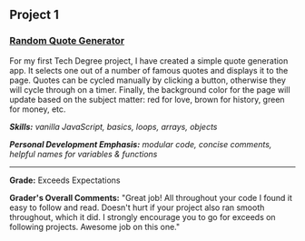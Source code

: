 ## Project 1
### [Random Quote Generator](https://tjaysteno.github.io/P01-quote-generator/ "See it now")

For my first Tech Degree project, I have created a simple quote generation app. It selects one out of a number of famous quotes and displays it to the page. Quotes can be cycled manually by clicking a button, otherwise they will cycle through on a timer. Finally, the background color for the page will update based on the subject matter: red for love, brown for history, green for money, etc.

*__Skills:__ vanilla JavaScript, basics, loops, arrays, objects*

*__Personal Development Emphasis:__ modular code, concise comments, helpful names for variables & functions*

---

__Grade:__ Exceeds Expectations

__Grader's Overall Comments:__ "Great job! All throughout your code I found it easy to follow and read. Doesn't hurt if your project also ran smooth throughout, which it did. I strongly encourage you to go for exceeds on following projects. Awesome job on this one."
